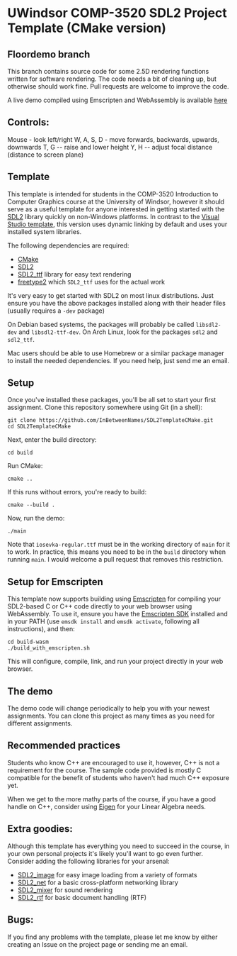 UWindsor COMP-3520 SDL2 Project Template (CMake version)
===

Floordemo branch
---

This branch contains source code for some 2.5D rendering functions written
for software rendering.  The code needs a bit of cleaning up, but otherwise
should work fine.  Pull requests are welcome to improve the code.

A live demo compiled using Emscripten and WebAssembly is available [here](https://inbetweennames.github.io/SDL2TemplateCMake/)

Controls:
---

Mouse - look left/right
W, A, S, D - move forwards, backwards, upwards, downwards
T, G -- raise and lower height
Y, H -- adjust focal distance (distance to screen plane)

Template
---

This template is intended for students in the COMP-3520 Introduction to Computer Graphics course
at the University of Windsor, however it should serve as a useful template for anyone interested in
getting started with the [SDL2](http://libsdl.org/) library quickly on non-Windows platforms.
In contrast to the [Visual Studio template](https://github.com/InBetweenNames/SDL2Template), this version
uses dynamic linking by default and uses your installed system libraries.

The following dependencies are required:
* [CMake](https://cmake.org/)
* [SDL2](http://libsdl.org/) 
* [SDL2_ttf](https://www.libsdl.org/projects/SDL_ttf/) library for easy text rendering
* [freetype2](https://www.freetype.org/) which `SDL2_ttf` uses for the actual work

It's very easy to get started with SDL2 on most linux distributions.  Just ensure you have the above packages installed along with their header files (usually requires a `-dev` package)

On Debian based systems, the packages will probably be called `libsdl2-dev` and `libsdl2-ttf-dev`.
On Arch Linux, look for the packages `sdl2` and `sdl2_ttf`.

Mac users should be able to use Homebrew or a similar package manager to install the needed dependencies.
If you need help, just send me an email.

Setup
---

Once you've installed these packages, you'll be all set to start your first assignment.
Clone this repository somewhere using Git (in a shell):

~~~
git clone https://github.com/InBetweenNames/SDL2TemplateCMake.git
cd SDL2TemplateCMake
~~~

Next, enter the build directory:

~~~
cd build
~~~

Run CMake:

~~~
cmake ..
~~~

If this runs without errors, you're ready to build:

~~~
cmake --build .
~~~

Now, run the demo:

~~~
./main
~~~

Note that `iosevka-regular.ttf` must be in the working directory of `main` for it to work.
In practice, this means you need to be in the `build` directory when running `main`.
I would welcome a pull request that removes this restriction.

Setup for Emscripten
---

This template now supports building using [Emscripten](https://kripken.github.io/emscripten-site/) for compiling your SDL2-based
C or C++ code directly to your web browser using WebAssembly.  To use it, ensure you have the [Emscripten SDK](https://github.com/emscripten-core/emsdk)
installed and in your PATH (use `emsdk install` and `emsdk activate`, following all instructions), and then:

~~~
cd build-wasm
./build_with_emscripten.sh
~~~

This will configure, compile, link, and run your project directly in your web browser.

The demo
---

The demo code will change periodically to help you with your newest assignments.
You can clone this project as many times as you need for different assignments.

Recommended practices
---

Students who know C++ are encouraged to use it, however, C++ is not a requirement for the course.
The sample code provided is mostly C compatible for the benefit of students who haven't had much C++ exposure yet.

When we get to the more mathy parts of the course, if you have a good handle on C++, consider using
[Eigen](http://eigen.tuxfamily.org/index.php?title=Main_Page) for your Linear Algebra needs.

Extra goodies:
---

Although this template has everything you need to succeed in the course, in your own personal projects
it's likely you'll want to go even further.  Consider adding the following libraries for your arsenal:

* [SDL2_image](https://www.libsdl.org/projects/SDL_image/) for easy image loading from a variety of formats
* [SDL2_net](https://www.libsdl.org/projects/SDL_net/) for a basic cross-platform networking library
* [SDL2_mixer](https://www.libsdl.org/projects/SDL_mixer/) for sound rendering
* [SDL2_rtf](https://www.libsdl.org/projects/SDL_rtf/) for basic document handling (RTF)

Bugs:
---

If you find any problems with the template, please let me know by either creating an Issue on the project page or sending
me an email.
